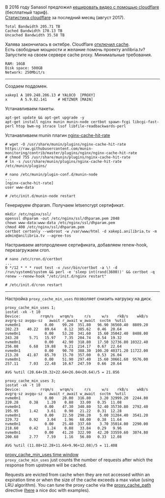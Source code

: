 В 2016 году Sanasol предложил <a href="https://goo.gl/DGxujN">кешировать видео с помощью cloudflare</a> (бесплатный тариф).<br/>
<a href="https://img.poiuty.com/img/41/6fc3f0c7447fce2f96ebe8300af4c341.png">Статистика cloudflare</a> за последний месяц (август 2017).
```
Total Bandwidth 205.71 TB
Cached Bandwidth 170.13 TB
Uncached Bandwidth 35.58 TB
```

Халява закончилась в октябре. Cloudflare <a href="https://img.poiuty.com/img/75/bf96a5525bba1fbbc32e53117c580e75.png">отключил cache</a>.<br/>
Есть свободные мощности и желание помочь проекту anilibria.tv?<br/>
Запустите на своем сервере cache proxy. Минимальные требования.<br/>
```
RAM: 16GB
Disk space: 500GB
Network: 250Mbit/s
```

<hr/>

Создаем поддомен.

```
xakep1 A 109.248.206.13 # YALOCO  [PROXY]
x      A 5.9.82.141     # HETZNER [MAIN]
```

Устанавливаем пакеты.
```
apt-get update && apt-get upgrade -y
apt-get install nginx munin munin-node certbot spawn-fcgi libcgi-fast-perl htop bwm-ng strace lsof libfile-readbackwards-perl
```

Устанавливаем munin плагин <a href="https://github.com/munin-monitoring/contrib/blob/master/plugins/nginx/nginx-cache-hit-rate">nginx-cache-hit-rate</a>
```
# wget -O /usr/share/munin/plugins/nginx-cache-hit-rate https://raw.githubusercontent.com/munin-monitoring/contrib/master/plugins/nginx/nginx-cache-hit-rate
# chmod 755 /usr/share/munin/plugins/nginx-cache-hit-rate
# ln -s /usr/share/munin/plugins/nginx-cache-hit-rate /etc/munin/plugins/

# nano /etc/munin/plugin-conf.d/munin-node
...
[nginx-cache-hit-rate]
user www-data

# /etc/init.d/munin-node restart
```

Генерируем dhparam. Получаем letsencrypt сертификат.
```
mkdir /etc/nginx/ssl/
openssl dhparam -out /etc/nginx/ssl/dhparam.pem 2048
chown www-data:www-data /etc/nginx/ssl/dhparam.pem
chmod 400 /etc/nginx/ssl/dhparam.pem
certbot certonly --webroot -w /var/www/html -d xakep1.anilibria.tv -m admin@anilibria.tv --agree-tos
```

Настраиваем автопродление сертификата, добавляем renew-hook, перезагружаем cron.
```
# nano /etc/cron.d/certbot
...
0 */12 * * * root test -x /usr/bin/certbot -a \! -d /run/systemd/system && perl -e 'sleep int(rand(3600))' && certbot -q renew --renew-hook "/etc/init.d/nginx restart"

# /etc/init.d/cron restart
```

<hr/>

Настройка `proxy_cache_min_uses` позволяет снизить нагрузку на диск.
```
proxy_cache_min_uses 1;
iostat -xk -t 10
Device:         rrqm/s   wrqm/s     r/s     w/s    rkB/s    wkB/s avgrq-sz avgqu-sz   await r_await w_await  svctm  %util
nvme0n1           0.00    99.20  351.80   96.90 36560.40  8809.20   202.23    40.22   89.64    8.12  385.62   0.46  20.64
nvme0n1           0.00    53.20  341.60   15.60 35042.40  8408.00   243.28     5.71   15.97    7.35  204.74   0.54  19.32
nvme0n1           0.00    42.90  318.80   17.50 32736.80 10322.40   256.08     6.68   19.88    9.21  214.17   0.67  22.64
nvme0n1           0.00    90.70  388.30  100.20 40371.20 11722.00   213.28    41.87   85.70   15.70  357.00   0.53  26.04
nvme0n1           0.00    51.90  297.40   15.60 30661.60  9576.00   257.11     7.03   22.48   10.67  247.59   0.66  20.64

AVG %util (20.64+19.32+22.64+26.04+20.64)/5 = 21.856
```
```
proxy_cache_min_uses 3;
iostat -xk -t 10
Device:         rrqm/s   wrqm/s     r/s     w/s    rkB/s    wkB/s avgrq-sz avgqu-sz   await r_await w_await  svctm  %util
nvme0n1           0.00    20.00  316.80    3.20 32999.20  2244.80   220.28     0.38    1.20    0.88   33.00   0.35  11.08
nvme0n1           0.00    47.30  340.80   52.40 35730.80  2792.40   195.95     1.42    3.61    0.90   21.22   0.31  12.28
nvme0n1           0.00    22.50  298.20    5.00 31284.40  3541.20   229.72     0.92    3.04    1.96   68.00   0.38  11.64
nvme0n1           0.00    25.40  337.60    3.70 35014.00  2290.00   218.60     0.42    1.24    0.88   33.84   0.29   9.96
nvme0n1           0.00    41.20  322.90   42.20 33559.60  3074.80   200.68     2.77    7.59    1.16   56.80   0.33  12.08

AVG %util (11.08+12.28+11.64+9.96+12.08)/5 = 11.408
```

<a href="https://stackoverflow.com/questions/26399776/proxy-cache-min-uses-time-window">proxy_cache_min_uses time window</a><br/>
`proxy_cache_min_uses` just counts the number of requests after which the response from upstream will be cached.

Requests are evicted from cache when they are not accessed within an expiration time or when the size of the cache exceeds a max value (using LRU algorithm). You can tune the proxy cache via the <a href="http://nginx.org/en/docs/http/ngx_http_proxy_module.html#proxy_cache_path">proxy_cache_path</a> directive (<a href="http://nginx.com/resources/admin-guide/caching/">here</a> a nice doc with examples).



